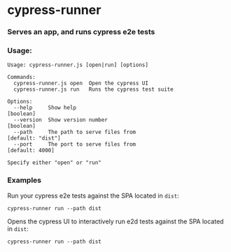 # cypress-runner

### Serves an app, and runs cypress e2e tests

### Usage:

```
Usage: cypress-runner.js [open|run] [options]

Commands:
  cypress-runner.js open  Open the cypress UI
  cypress-runner.js run   Runs the cypress test suite

Options:
  --help     Show help                                                 [boolean]
  --version  Show version number                                       [boolean]
  --path     The path to serve files from                      [default: "dist"]
  --port     The port to serve files from                        [default: 4000]

Specify either "open" or "run"
```

### Examples

Run your cypress e2e tests against the SPA located in `dist`:

```
cypress-runner run --path dist
```

Opens the cypress UI to interactively run e2d tests against the SPA located in `dist`:

```
cypress-runner run --path dist
```

